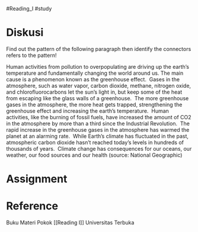 #Reading_I #study 

# Diskusi
Find out the pattern of the following paragraph then identify the connectors refers to the pattern!

Human activities from pollution to overpopulating are driving up the earth’s temperature and fundamentally changing the world around us. The main cause is a phenomenon known as the greenhouse effect.  Gases in the atmosphere, such as water vapor, carbon dioxide, methane, nitrogen oxide, and chlorofluorocarbons let the sun’s light in, but keep some of the heat from escaping like the glass walls of a greenhouse.  The more greenhouse gases in the atmosphere, the more heat gets trapped, strengthening the greenhouse effect and increasing the earth’s temperature.  Human activities, like the burning of fossil fuels, have increased the amount of CO2 in the atmosphere by more than a third since the Industrial Revolution.  The rapid increase in the greenhouse gases in the atmosphere has warmed the planet at an alarming rate.  While Earth’s climate has fluctuated in the past, atmospheric carbon dioxide hasn’t reached today’s levels in hundreds of thousands of years.  Climate change has consequences for our oceans, our weather, our food sources and our health (source: National Geographic)

# Assignment



# Reference
Buku Materi Pokok [[Reading I]] Universitas Terbuka